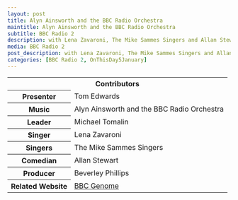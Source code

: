 ```yaml
---
layout: post
title: Alyn Ainsworth and the BBC Radio Orchestra
maintitle: Alyn Ainsworth and the BBC Radio Orchestra
subtitle: BBC Radio 2
description: with Lena Zavaroni, The Mike Sammes Singers and Allan Stewart.
media: BBC Radio 2
post_description: with Lena Zavaroni, The Mike Sammes Singers and Allan Stewart.
categories: [BBC Radio 2, OnThisDay5January]
---
```


<table id="contributors">
<tr><th colspan="2" class="h3">Contributors</th></tr>
<tr><th>Presenter</th><td>Tom Edwards</td></tr>
<tr><th>Music</th><td>Alyn Ainsworth and the BBC Radio Orchestra</td></tr>
<tr><th>Leader</th><td>Michael Tomalin</td></tr>
<tr><th>Singer</th><td>Lena Zavaroni</td></tr>
<tr><th>Singers</th><td>The Mike Sammes Singers</td></tr>
<tr><th>Comedian</th><td>Allan Stewart</td></tr>
<tr><th>Producer</th><td>Beverley Phillips</td></tr>
<tr><th>Related Website</th><td><a href="https://genome.ch.bbc.co.uk/schedules/radio2/1977-01-05#at-22.05">BBC Genome</a></td></tr>
</table>

